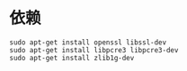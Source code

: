 # 依赖
`sudo apt-get install openssl libssl-dev`
<br>`sudo apt-get install libpcre3 libpcre3-dev`
<br>`sudo apt-get install zlib1g-dev`